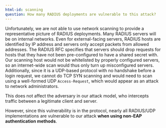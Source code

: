 ```yaml
---
html-id: scanning
question: How many RADIUS deployments are vulnerable to this attack?
---
```


Unfortunately, we are not able to use network scanning to provide a representative picture of RADIUS deployments.  Many RADIUS servers will be on internal networks.  Even for external-facing servers, RADIUS hosts are identified by IP address and servers only accept packets from allowed addresses.  The RADIUS RFC specifies that servers should drop requests for hosts that they have not been pre-configured to have a shared secret with.  Our scanning host  would not be whitelisted by properly configured servers, so an internet-wide scan would thus only turn up misconfigured servers. Additionally, since it is a UDP-based protocol with no handshake before a login request, we cannot do TCP SYN scanning and would need to scan using a well-formed UDP `Access-Request`, which would appear as an attack to network administrators.

This does not affect the adversary in our attack model, who intercepts traffic between a legitimate client and server.

However, since this vulnerability is in the protocol, nearly all RADIUS/UDP implementations are vulnerable to our attack **when using non-EAP authentication methods**.
